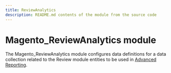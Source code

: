 ```yaml
---
title: ReviewAnalytics
description: README.md contents of the module from the source code
---
```


# Magento_ReviewAnalytics module

The Magento_ReviewAnalytics module configures data definitions for a data collection related to the Review module entities to be used in [Advanced Reporting](https://devdocs.magento.com/guides/v2.4/advanced-reporting/modules.html).
